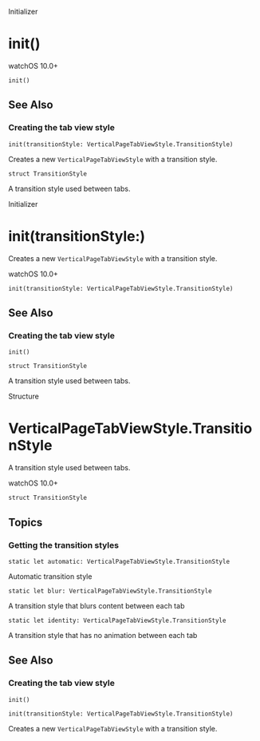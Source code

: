 Initializer

# init()

watchOS 10.0+

    
    
    init()

## See Also

### Creating the tab view style

`init(transitionStyle: VerticalPageTabViewStyle.TransitionStyle)`

Creates a new `VerticalPageTabViewStyle` with a transition style.

`struct TransitionStyle`

A transition style used between tabs.

Initializer

# init(transitionStyle:)

Creates a new `VerticalPageTabViewStyle` with a transition style.

watchOS 10.0+

    
    
    init(transitionStyle: VerticalPageTabViewStyle.TransitionStyle)

## See Also

### Creating the tab view style

`init()`

`struct TransitionStyle`

A transition style used between tabs.

Structure

# VerticalPageTabViewStyle.TransitionStyle

A transition style used between tabs.

watchOS 10.0+

    
    
    struct TransitionStyle

## Topics

### Getting the transition styles

`static let automatic: VerticalPageTabViewStyle.TransitionStyle`

Automatic transition style

`static let blur: VerticalPageTabViewStyle.TransitionStyle`

A transition style that blurs content between each tab

`static let identity: VerticalPageTabViewStyle.TransitionStyle`

A transition style that has no animation between each tab

## See Also

### Creating the tab view style

`init()`

`init(transitionStyle: VerticalPageTabViewStyle.TransitionStyle)`

Creates a new `VerticalPageTabViewStyle` with a transition style.

